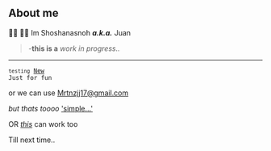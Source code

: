 ## About me 
👋🏻 🫵🏻 Im Shoshanasnoh ***a.k.a.*** Juan

>-**this is a** *work in progress..*
---
<code>`testing` [New](Google.com*thingsout) Just for fun</code>

or we can use <Mrtnzjj17@gmail.com>

*but thats toooo* ['simple...'](code)

OR [*this*][1] can work too 

[1]:<https//Google.com> 
Till next time..
